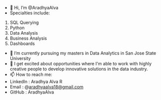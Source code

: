 - 👋 Hi, I’m @AradhyaAlva
- Specialties include:
1. SQL Querying
2. Python
3. Data Analysis
4. Business Analysis
5. Dashboards
   
- 🌱 I’m currently pursuing my masters in Data Analytics in San Jose State University 
- 💞️ I get excited about opportunities where I'm able to work with highly creative people to develop innovative solutions in the data industry.
- 📫 How to reach me:
- LinkedIn : Aradhya Alva R
- Email : @aradhyaalva18@gmail.com
- GitHub : AradhyaAlva
  
 
 

<!---
AradhyaAlva/AradhyaAlva is a ✨ special ✨ repository because its `README.md` (this file) appears on your GitHub profile.
You can click the Preview link to take a look at your changes.
--->

